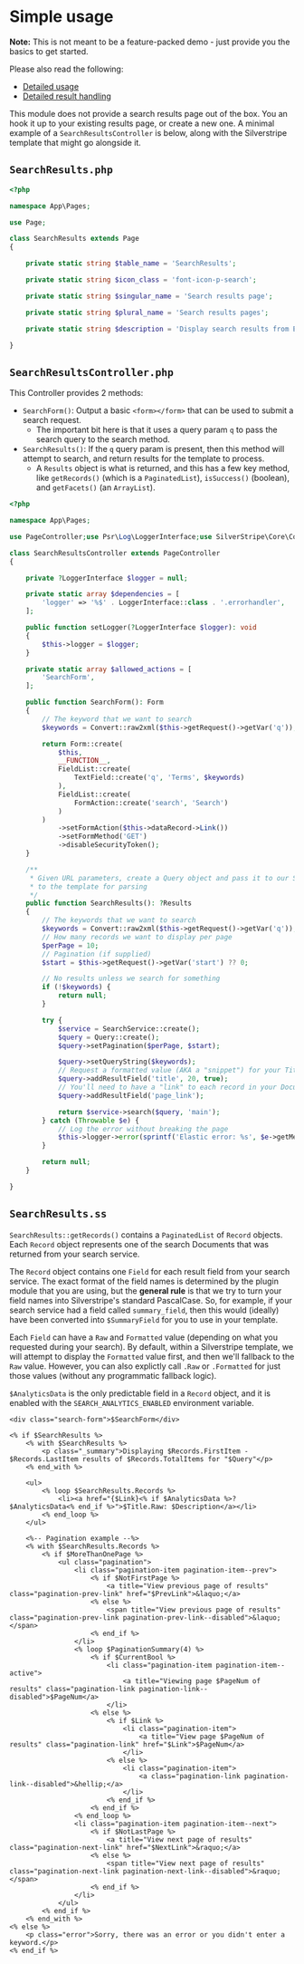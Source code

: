 # Simple usage

**Note:** This is not meant to be a feature-packed demo - just provide you the basics to get started.

Please also read the following:

* [Detailed usage](detailed-querying.md)
* [Detailed result handling](detailed-result-handling.md)

This module does not provide a search results page out of the box. You an hook it up to your existing results page, or 
create a new one. A minimal example of a `SearchResultsController` is below, along with the Silverstripe template that 
might go alongside it.

## `SearchResults.php`

```php
<?php

namespace App\Pages;

use Page;

class SearchResults extends Page
{

    private static string $table_name = 'SearchResults';

    private static string $icon_class = 'font-icon-p-search';

    private static string $singular_name = 'Search results page';

    private static string $plural_name = 'Search results pages';

    private static string $description = 'Display search results from Elastic search';

}

```

## `SearchResultsController.php`

This Controller provides 2 methods:

* `SearchForm()`: Output a basic `<form></form>` that can be used to submit a search request.
  * The important bit here is that it uses a query param `q` to pass the search query to the search method.
* `SearchResults()`: If the `q` query param is present, then this method will attempt to search, and return results for
  the template to process.
  * A `Results` object is what is returned, and this has a few key method, like `getRecords()` (which is a 
    `PaginatedList`), `isSuccess()` (boolean), and `getFacets()` (an `ArrayList`).

```php
<?php

namespace App\Pages;

use PageController;use Psr\Log\LoggerInterface;use SilverStripe\Core\Convert;use SilverStripe\Discoverer\Query\Query;use SilverStripe\Discoverer\Service\Results\Results;use SilverStripe\Discoverer\Service\SearchService;use SilverStripe\Forms\FieldList;use SilverStripe\Forms\Form;use SilverStripe\Forms\FormAction;use SilverStripe\Forms\TextField;

class SearchResultsController extends PageController
{

    private ?LoggerInterface $logger = null;

    private static array $dependencies = [
        'logger' => '%$' . LoggerInterface::class . '.errorhandler',
    ];

    public function setLogger(?LoggerInterface $logger): void
    {
        $this->logger = $logger;
    }

    private static array $allowed_actions = [
        'SearchForm',
    ];

    public function SearchForm(): Form
    {
        // The keyword that we want to search
        $keywords = Convert::raw2xml($this->getRequest()->getVar('q'));

        return Form::create(
            $this,
            __FUNCTION__,
            FieldList::create(
                TextField::create('q', 'Terms', $keywords)
            ),
            FieldList::create(
                FormAction::create('search', 'Search')
            )
        )
            ->setFormAction($this->dataRecord->Link())
            ->setFormMethod('GET')
            ->disableSecurityToken();
    }

    /**
     * Given URL parameters, create a Query object and pass it to our Search Service, then return the results (if any)
     * to the template for parsing
     */
    public function SearchResults(): ?Results
    {
        // The keywords that we want to search
        $keywords = Convert::raw2xml($this->getRequest()->getVar('q'));
        // How many records we want to display per page
        $perPage = 10;
        // Pagination (if supplied)
        $start = $this->getRequest()->getVar('start') ?? 0;

        // No results unless we search for something
        if (!$keywords) {
            return null;
        }

        try {
            $service = SearchService::create();
            $query = Query::create();
            $query->setPagination($perPage, $start);

            $query->setQueryString($keywords);
            // Request a formatted value (AKA a "snippet") for your Title field
            $query->addResultField('title', 20, true);
            // You'll need to have a "link" to each record in your Documents
            $query->addResultField('page_link');

            return $service->search($query, 'main');
        } catch (Throwable $e) {
            // Log the error without breaking the page
            $this->logger->error(sprintf('Elastic error: %s', $e->getMessage()), ['elastic' => $e]);
        }

        return null;
    }

}

```

## `SearchResults.ss`

`SearchResults::getRecords()` contains a `PaginatedList` of `Record` objects. Each `Record` object represents one of the
search Documents that was returned from your search service.

The `Record` object contains one `Field` for each result field from your search service. The exact format of the field
names is determined by the plugin module that you are using, but the **general rule** is that we try to turn your field
names into Silverstripe's standard PascalCase. So, for example, if your search service had a field called
`summary_field`, then this would (ideally) have been converted into `$SummaryField` for you to use in your template.

Each `Field` can have a `Raw` and `Formatted` value (depending on what you requested during your search). By default,
within a Silverstripe template, we will attempt to display the `Formatted` value first, and then we'll fallback to the
`Raw` value. However, you can also explictly call `.Raw` or `.Formatted` for just those values (without any programmatic
fallback logic).

`$AnalyticsData` is the only predictable field in a `Record` object, and it is enabled with the
`SEARCH_ANALYTICS_ENABLED` environment variable.

```silverstripe
<div class="search-form">$SearchForm</div>

<% if $SearchResults %>
    <% with $SearchResults %>
        <p class="_summary">Displaying $Records.FirstItem - $Records.LastItem results of $Records.TotalItems for "$Query"</p>
    <% end_with %>

    <ul>
        <% loop $SearchResults.Records %>
            <li><a href="{$Link}<% if $AnalyticsData %>?$AnalyticsData<% end_if %>">$Title.Raw: $Description</a></li>
        <% end_loop %>
    </ul>

    <%-- Pagination example --%>
    <% with $SearchResults.Records %>
        <% if $MoreThanOnePage %>
            <ul class="pagination">
                <li class="pagination-item pagination-item--prev">
                    <% if $NotFirstPage %>
                        <a title="View previous page of results" class="pagination-prev-link" href="$PrevLink">&laquo;</a>
                    <% else %>
                        <span title="View previous page of results" class="pagination-prev-link pagination-prev-link--disabled">&laquo;</span>
                    <% end_if %>
                </li>
                <% loop $PaginationSummary(4) %>
                    <% if $CurrentBool %>
                        <li class="pagination-item pagination-item--active">
                            <a title="Viewing page $PageNum of results" class="pagination-link pagination-link--disabled">$PageNum</a>
                        </li>
                    <% else %>
                        <% if $Link %>
                            <li class="pagination-item">
                                <a title="View page $PageNum of results" class="pagination-link" href="$Link">$PageNum</a>
                            </li>
                        <% else %>
                            <li class="pagination-item">
                                <a class="pagination-link pagination-link--disabled">&hellip;</a>
                            </li>
                        <% end_if %>
                    <% end_if %>
                <% end_loop %>
                <li class="pagination-item pagination-item--next">
                    <% if $NotLastPage %>
                        <a title="View next page of results" class="pagination-next-link" href="$NextLink">&raquo;</a>
                    <% else %>
                        <span title="View next page of results" class="pagination-next-link pagination-next-link--disabled">&raquo;</span>
                    <% end_if %>
                </li>
            </ul>
        <% end_if %>
    <% end_with %>
<% else %>
    <p class="error">Sorry, there was an error or you didn't enter a keyword.</p>
<% end_if %>

```
